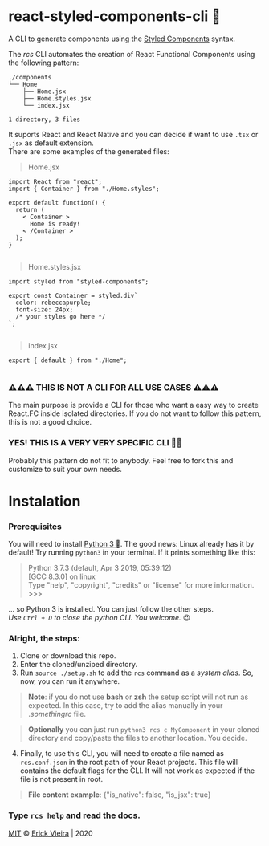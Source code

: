 # react-styled-components-cli 💅
A CLI to generate components using the [Styled Components](https://styled-components.com) syntax.

The *rcs* CLI automates the creation of React Functional Components using the following pattern:  
<pre><code>./components
└── Home
    ├── Home.jsx
    ├── Home.styles.jsx
    └── index.jsx

1 directory, 3 files
</code></pre>  
It suports React and React Native and you can decide if want to use `.tsx` or `.jsx` as default extension.  
There are some examples of the generated files:  
> Home.jsx  
<pre><code>import React from "react";
import { Container } from "./Home.styles";

export default function() {
  return (
    < Container >
      Home is ready!
    < /Container >
  );
}

</code></pre>  
> Home.styles.jsx
<pre><code>import styled from "styled-components";

export const Container = styled.div`
  color: rebeccapurple;
  font-size: 24px;
  /* your styles go here */
`;

</code></pre>  
> index.jsx
<pre><code>export { default } from "./Home";

</code></pre>  

### ⚠️⚠️⚠️ THIS IS NOT A CLI FOR ALL USE CASES ⚠️⚠️⚠️
The main purpose is provide a CLI for those who want a easy way to create React.FC inside isolated directories. If you do not want to follow this pattern, this is not a good choice.  

### YES! THIS IS A VERY **VERY** SPECIFIC CLI 🤷‍♂
Probably this pattern do not fit to anybody. Feel free to fork this and customize to suit your own needs.

# Instalation
### Prerequisites
You will need to install [Python 3 🐍](https://www.python.org/downloads/). The good news: Linux already has it by default! Try running `python3` in your terminal. If it prints something like this:
> Python 3.7.3 (default, Apr  3 2019, 05:39:12)   
[GCC 8.3.0] on linux  
Type "help", "copyright", "credits" or "license" for more information.  
\>>>  
  
... so Python 3 is installed. You can just follow the other steps.  
_Use `Ctrl + D` to close the python CLI. You welcome._ 😉

### Alright, the steps:
1. Clone or download this repo.
2. Enter the cloned/unziped directory.
3. Run `source ./setup.sh` to add the `rcs` command as a _system alias_. So, now, you can run it anywhere.
> **Note**: if you do not use **bash** or **zsh** the setup script will not run as expected. In this case, try to add the alias manually in your ._somethingrc_ file.

> **Optionally** you can just run `python3 rcs c MyComponent` in your cloned directory and copy/paste the files to another location. You decide.
  
4. Finally, to use this CLI, you will need to create a file named as `rcs.conf.json` in the root path of your React projects. This file will contains the default flags for the CLI. It will not work as expected if the file is not present in root.
> **File content example**: {"is_native": false, "is_jsx": true}

### Type `rcs help` and read the docs.

[MIT](https://opensource.org/licenses/MIT) © [Erick Vieira](erickvieira.dev) | 2020
